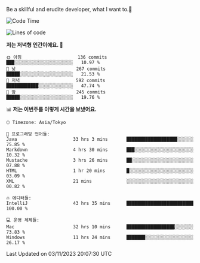 Be a skillful and erudite developer, what I want to.👶

<!--START_SECTION:waka-->
![Code Time](http://img.shields.io/badge/Code%20Time-74%20hrs%2028%20mins-blue)

![Lines of code](https://img.shields.io/badge/%EC%A0%80%EB%8A%94%20%EC%97%AC%ED%83%9C%EA%B9%8C%EC%A7%80%20-726.2%20thousand%20%EC%A4%84%EC%9D%98%20%EC%BD%94%EB%93%9C%EB%A5%BC%20%EC%9E%91%EC%84%B1%ED%96%88%EC%96%B4%EC%9A%94.-blue)

**저는 저녁형 인간이에요. 🦉** 

```text
🌞 아침                     136 commits         ███░░░░░░░░░░░░░░░░░░░░░░   10.97 % 
🌆 낮　                     267 commits         █████░░░░░░░░░░░░░░░░░░░░   21.53 % 
🌃 저녁                     592 commits         ████████████░░░░░░░░░░░░░   47.74 % 
🌙 밤　                     245 commits         █████░░░░░░░░░░░░░░░░░░░░   19.76 % 
```


📊 **저는 이번주를 이렇게 시간을 보냈어요.** 

```text
🕑︎ Timezone: Asia/Tokyo

💬 프로그래밍 언어들: 
Java                     33 hrs 3 mins       ███████████████████░░░░░░   75.85 % 
Markdown                 4 hrs 30 mins       ███░░░░░░░░░░░░░░░░░░░░░░   10.32 % 
Mustache                 3 hrs 26 mins       ██░░░░░░░░░░░░░░░░░░░░░░░   07.88 % 
HTML                     1 hr 20 mins        █░░░░░░░░░░░░░░░░░░░░░░░░   03.09 % 
XML                      21 mins             ░░░░░░░░░░░░░░░░░░░░░░░░░   00.82 % 

🔥 에디터들: 
IntelliJ                 43 hrs 35 mins      █████████████████████████   100.00 % 

💻 운영 체제들: 
Mac                      32 hrs 10 mins      ██████████████████░░░░░░░   73.83 % 
Windows                  11 hrs 24 mins      ███████░░░░░░░░░░░░░░░░░░   26.17 % 
```


 Last Updated on 03/11/2023 20:07:30 UTC
<!--END_SECTION:waka-->
